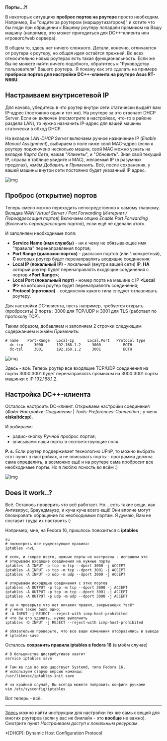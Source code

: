 <!--
Title: Проброс (открытие) портов на роутере на примере Asus&nbsp;RT&#x2010;N66U
Description: В этой статье я расскажу про проброс портов на роутере на примере настройки Asus RT-N66U для работы с DC++
Date: 2013/05/09
Tags: setup, asus
-->

**Порты...?!**

В некоторых ситуациях **проброс портов на роутере** просто необходим.
Например, Вы "сидите за роутером (маршрутизатором)" и хотите что бы люди при обращении
к Вашему роутеру попадали прямиком на Вашу машину (например, это может пригодиться для DC++-клиента
или игрового/web сервера).

В общем то, здесь нет ничего сложного. Детали, конечно, отличаются от роутера к роутеру,
но *общая идея* остаётся прежней. Во всех относительно новых роутерах есть такая функциональность.
Если же Вы не можете найти ничего подобного, обратитесь к "Руководству пользователя" Вашего роутера. 
Я покажу как это сделать на примере **проброса портов для настройки DC++-клиента на роутере Asus RT-N66U**<!--cut-here-->.

## Настраиваем внутрисетевой IP

Для начала, убедитесь в что роутер внутри сети статически выдаёт вам IP-адрес (постоянно один и тот же).
На роутере за это отвечает DHCP  Server. Если он включен (посмотрите в настройках,
что-то в районе раздела LAN), то нужно назначить IP-адрес для вашей машины статически в обход DHCP.

На вкладке *LAN-DHCP Server* включаем ручное назначение IP (*Enable Manual Assignment*),
выбираем в поле ниже свой MAC-адрес (если к роутеру подключено несколько машин,
свой MAC можно узнать на вкладке *Карта Сети*, нажав "*Клиенты*", и "*Обновить*".
Зная свой текущий IP, справа в таблице увидите и MAC), желаемый IP (в разумных пределах),
жмём *Добавить* и *Применить*. Всё, после сохранения, у вашей машины внутри сети постоянно будет
указанный IP адрес.

![img][asus-dhcp]


## Проброс (открытие) портов

Теперь смело можно переходить непосредственно к самому главному.
Вкладка *WAN-Virtual Server / Port Forwarding* (*Интернет / Переадрессация портов*)
Включаем опцию *Enable Port Forwarding* (*Включить переадрессацию портов*), если ещё не сделали этого.

И заполняем необходимые поля:

* **Service Name (имя службы)** - ни к чему не обязывающее имя "правила" перенаправления портов;
* **Port Range (диапазон портов)** - диапазон портов (или 1 конкретный), **С** которых роутер
будет перенаправлять входящие соединения;
* **Local IP (локальный IP)** - локальный (внутри вашей сети) IP, **НА** который роутер будет
перенаправлять входящие соединения с портов **&lt;Port Range&gt;**;
* **Local Port (локальный порт)** - номер порта на машине с IP **&lt;Local IP&gt;**
на который роутер будет перенаправлять соединения;
* **Protocol (протокол)** - соединения какого типа следует отлавливать роутеру.

Для настройки DC-клиента, пусть например, требуется открыть (пробросить) 2 порта :
3000 для TCP/UDP и 3001 для TLS (работает по протоколу TCP).

Таким образом, добавляем и заполняем 2 строчки следующим содержанием и жмём *Применить*:

	# name    Port-Range   Local-Ip      Local.Port   Protocol type
	  dc-tcp     3000      192.168.1.2     3000          BOTH    
	  dc-tsl     3001      192.168.1.2     3001          BOTH

![img][asus-port-forwarding]

Здесь - всё. Теперь роутер все входящие TCP/UDP соединения на порты 3000:3001 будет перенаправлять
прямиком на 3000:3001 порты машинки c IP 192.168.1.2.


## Настройка DC++-клиента

Осталось настроить DC-клиент. Открываем настройки соединения
(*Файл-Настройки-Соединение* | *Tools-Preferences-Connection* ; у меня **eiskaltdcpp**).

И выбираем:

* радио-кнопку *Ручной проброс портов*;
* вписываем наши порты в соответствующие поля.

**P. s.** Если роутер поддерживает технологию UPnP, то можно выбрать этот пункт в настройках,
и не вписывать порты&nbsp;- программа должна сама определить, а возможно ещё и на роутере сама пробросит все необходимые порты. Но я люблю ясность во всём :)

![img][eiskalttdcpp]



## Does it work..?

Всё. Осталось проверить что всё работает. Но... есть такие вещи, как Антивирус, Браундмауэр,
и куча куча всего ещё! Они вполне могут блокировать обращение по необходимым портам.
Я думаю, Вам не составит труда их настроить (:

Например, мне, на Fedora 16, пришлось повозиться с **iptables**


	su
	# посмотреть все существующие правила:
	iptables -nvL
	 
	# если, и скорее всего, нужные порты не настроены - исправим это
	# открываем входящие соединения на нужные порты
	iptables -A INPUT -p tcp -m tcp --dport 3000 -j ACCEPT
	iptables -A INPUT -p tcp -m tcp --dport 3001 -j ACCEPT
	iptables -A INPUT -p udp -m udp --dport 3000 -j ACCEPT
	 
	# открываем исходящие соединения с этих портов
	iptables -A OUTPUT -p tcp -m tcp --dport 3000 -j ACCEPT
	iptables -A OUTPUT -p tcp -m tcp --dport 3001 -j ACCEPT
	iptables -A OUTPUT -p udp -m udp --dport 3000 -j ACCEPT
	 
	# ну и проверьте что нет никаких правил, закрывающих *всё*
	# у меня такое было одно:
	# -A INPUT -j REJECT --reject-with icmp-host-prohibited
	# что бы его удалить, нужно выполнить
	iptables -D INPUT -j REJECT --reject-with icmp-host-prohibited
	 
	# обязательно проверьте, что все ваши изменения отобразились в выводе
	# iptables-save

Осталось **сохранить правила iptables в fedora 16** (в моём случае)

	# В большинстве дистрибутивов хватит
	service iptables save
	 
	# Там же где во всю царствует Systemd, типа Fedora 16,
	# используем старую версию команды:
	/usr/libexec/iptables.init save
	 
	# на крайний случай, Вы всегда можете поправить конфиги ручками
	vim /etc/sysconfig/iptables

Вот теперь - всё.

---

[Здесь][beeline-faq] можно найти инструкции для настройки тех же самых вещей для многих роутеров
(если у вас не биилайн - это **вообще** не важно). Смотрите пункт *Настраиваем доступ к локальным ресурсам*.



*[DHCP]: Dynamic Host Configuration Protocol

[asus-dhcp]: /blog/content/ru/setup/imgs/asus-dhcp.jpg
"Asus DNS and WINS server settings"

[asus-port-forwarding]: /blog/content/ru/setup/imgs/asus-port-forwarding.gif
"Asus port forwarding configuration"

[eiskalttdcpp]: /blog/content/ru/setup/imgs/eiskalttdcpp-sett-connection.jpg
"Settings-Connection in Eiskalttdcpp-qt"

[beeline-faq]: http://homenet.beeline.ru/routers/index.php
"Рекомендации по использованию роутеров"
